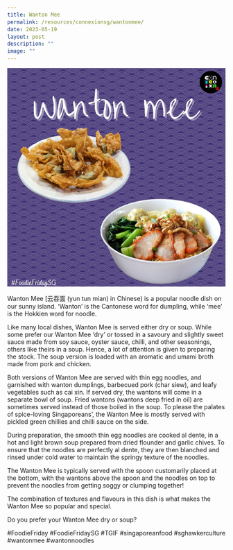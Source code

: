 ```yaml
---
title: Wanton Mee
permalink: /resources/connexionsg/wantonmee/
date: 2023-05-19
layout: post
description: ""
image: ""
---
```

![](/images/connexionsg/2023/wanton%20meeig.png)

Wanton Mee [云吞面 (yun tun mian) in Chinese) is a popular noodle dish on our sunny island. ‘Wanton’ is the Cantonese word for dumpling, while ‘mee’ is the Hokkien word for noodle.

Like many local dishes, Wanton Mee is served either dry or soup. While some prefer our Wanton Mee ‘dry’ or tossed in a savoury and slightly sweet sauce made from soy sauce, oyster sauce, chilli, and other seasonings, others like theirs in a soup. Hence, a lot of attention is given to preparing the stock. The soup version is loaded with an aromatic and umami broth made from pork and chicken.

Both versions of Wanton Mee are served with thin egg noodles, and garnished with wanton dumplings, barbecued pork (char siew), and leafy vegetables such as cai xin. If served dry, the wantons will come in a separate bowl of soup. Fried wantons (wantons deep fried in oil) are sometimes served instead of those boiled in the soup. To please the palates of spice-loving Singaporeans’, the Wanton Mee is mostly served with pickled green chillies and chilli sauce on the side.

During preparation, the smooth thin egg noodles are cooked al dente, in a hot and light brown soup prepared from dried flounder and garlic chives. To ensure that the noodles are perfectly al dente, they are then blanched and rinsed under cold water to maintain the springy texture of the noodles.

The Wanton Mee is typically served with the spoon customarily placed at the bottom, with the wantons above the spoon and the noodles on top to prevent the noodles from getting soggy or clumping together!

The combination of textures and flavours in this dish is what makes the Wanton Mee so popular and special.

Do you prefer your Wanton Mee dry or soup?

#FoodieFriday #FoodieFridaySG #TGIF #singaporeanfood #sghawkerculture #wantonmee #wantonnoodles